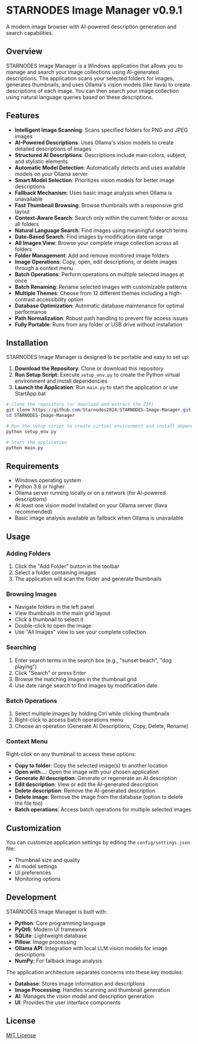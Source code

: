 # STARNODES Image Manager v0.9.1

A modern image browser with AI-powered description generation and search capabilities.

## Overview

STARNODES Image Manager is a Windows application that allows you to manage and search your image collections using AI-generated descriptions. The application scans your selected folders for images, generates thumbnails, and uses Ollama's vision models (like llava) to create descriptions of each image. You can then search your image collection using natural language queries based on these descriptions.

## Features

- **Intelligent Image Scanning**: Scans specified folders for PNG and JPEG images
- **AI-Powered Descriptions**: Uses Ollama's vision models to create detailed descriptions of images
- **Structured AI Descriptions**: Descriptions include main colors, subject, and stylistic elements
- **Automatic Model Detection**: Automatically detects and uses available models on your Ollama server
- **Smart Model Selection**: Prioritizes vision models for better image descriptions
- **Fallback Mechanism**: Uses basic image analysis when Ollama is unavailable
- **Fast Thumbnail Browsing**: Browse thumbnails with a responsive grid layout
- **Context-Aware Search**: Search only within the current folder or across all folders
- **Natural Language Search**: Find images using meaningful search terms
- **Date-Based Search**: Find images by modification date range
- **All Images View**: Browse your complete image collection across all folders
- **Folder Management**: Add and remove monitored image folders
- **Image Operations**: Copy, open, edit descriptions, or delete images through a context menu
- **Batch Operations**: Perform operations on multiple selected images at once
- **Batch Renaming**: Rename selected images with customizable patterns
- **Multiple Themes**: Choose from 12 different themes including a high-contrast accessibility option
- **Database Optimization**: Automatic database maintenance for optimal performance
- **Path Normalization**: Robust path handling to prevent file access issues
- **Fully Portable**: Runs from any folder or USB drive without installation

## Installation

STARNODES Image Manager is designed to be portable and easy to set up:

1. **Download the Repository**: Clone or download this repository
2. **Run Setup Script**: Execute `setup_env.py` to create the Python virtual environment and install dependencies
3. **Launch the Application**: Run `main.py` to start the application or use StartApp.bat

```powershell
# Clone the repository (or download and extract the ZIP)
git clone https://github.com/Starnodes2024/STARNODES-Image-Manager.git
cd STARNODES-Image-Manager

# Run the setup script to create virtual environment and install dependencies
python setup_env.py

# Start the application
python main.py
```

## Requirements

- Windows operating system
- Python 3.8 or higher
- Ollama server running locally or on a network (for AI-powered descriptions)
- At least one vision model installed on your Ollama server (llava recommended)
- Basic image analysis available as fallback when Ollama is unavailable

## Usage

### Adding Folders

1. Click the "Add Folder" button in the toolbar
2. Select a folder containing images
3. The application will scan the folder and generate thumbnails

### Browsing Images

- Navigate folders in the left panel
- View thumbnails in the main grid layout
- Click a thumbnail to select it
- Double-click to open the image
- Use "All Images" view to see your complete collection

### Searching

1. Enter search terms in the search box (e.g., "sunset beach", "dog playing")
2. Click "Search" or press Enter
3. Browse the matching images in the thumbnail grid
4. Use date range search to find images by modification date

### Batch Operations

1. Select multiple images by holding Ctrl while clicking thumbnails
2. Right-click to access batch operations menu
3. Choose an operation (Generate AI Descriptions, Copy, Delete, Rename)

### Context Menu

Right-click on any thumbnail to access these options:

- **Copy to folder**: Copy the selected image(s) to another location
- **Open with...**: Open the image with your chosen application
- **Generate AI description**: Generate or regenerate an AI description
- **Edit description**: View or edit the AI-generated description
- **Delete description**: Remove the AI-generated description
- **Delete image**: Remove the image from the database (option to delete the file too)
- **Batch operations**: Access batch operations for multiple selected images

## Customization

You can customize application settings by editing the `config/settings.json` file:

- Thumbnail size and quality
- AI model settings
- UI preferences
- Monitoring options

## Development

STARNODES Image Manager is built with:

- **Python**: Core programming language
- **PyQt6**: Modern UI framework
- **SQLite**: Lightweight database
- **Pillow**: Image processing
- **Ollama API**: Integration with local LLM vision models for image descriptions
- **NumPy**: For fallback image analysis

The application architecture separates concerns into these key modules:

- **Database**: Stores image information and descriptions
- **Image Processing**: Handles scanning and thumbnail generation
- **AI**: Manages the vision model and description generation
- **UI**: Provides the user interface components

## License

[MIT License](LICENSE)
